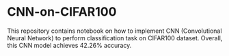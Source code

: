 # CNN-on-CIFAR100
This repository contains notebook on how to implement CNN (Convolutional Neural Network) to perform classification task on CIFAR100 dataset.
Overall, this CNN model achieves 42.26% accuracy.
